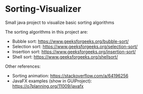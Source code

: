 # Sorting-Visualizer
Small java project to visualize basic sorting algorithms

The sorting algorithms in this project are:
- Bubble sort: https://www.geeksforgeeks.org/bubble-sort/
- Selection sort: https://www.geeksforgeeks.org/selection-sort/
- Insertion sort: https://www.geeksforgeeks.org/insertion-sort/
- Shell sort: https://www.geeksforgeeks.org/shellsort/

Other references:
- Sorting animation: https://stackoverflow.com/a/64196256
- JavaFX examples (show in GUIProject): https://o7planning.org/11009/javafx
